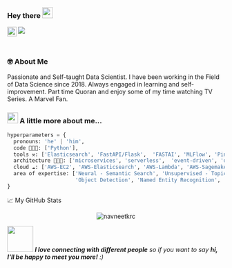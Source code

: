 ### Hey there <img src="https://media.giphy.com/media/hvRJCLFzcasrR4ia7z/giphy.gif" width="25px">


<a href="https://www.linkedin.com/in/navneetkrc/">
  <img align="left" alt="Navneet's LinkedIN" width="22px" src="https://raw.githubusercontent.com/peterthehan/peterthehan/master/assets/linkedin.svg" />
</a>

![](https://visitor-badge.glitch.me/badge?page_id=navneetkrc.navneetkrc)

<br />


### 🤓 About Me
  <p>
  Passionate and Self-taught Data Scientist.
  I have been working in the Field of Data Science since 2018. Always engaged in learning and self-improvement.
  Part time Quoran and enjoy some of my time watching TV Series. A Marvel Fan.
  <p/>
  
### <img src="https://media.giphy.com/media/VgCDAzcKvsR6OM0uWg/giphy.gif" width="25"> A little more about me...  

```python
hyperparameters = {
  pronouns: 'he' | 'him',
  code 👨🏼‍💻: ['Python'],
  tools ⚒: ['Elasticsearch', 'FastAPI/Flask',  'FASTAI', 'MLFlow', 'Pinecone', 'Milvus' ],
  architecture 👨🏻‍🏫: ['microservices', 'serverless',  'event-driven', 'design system pattern'],
  cloud ☁️: ['AWS-EC2', 'AWS-Elasticsearch', 'AWS-Lambda', 'AWS-Sagemaker','Azure'],
  area of expertise: ['Neural - Semantic Search', 'Unsupervised - Topic Modelling, Clustering, KNN', 'Document - Computer Vision',
                      'Object Detection', 'Named Entity Recognition', 'Question-Answering Systems', 'Text Generation and Summarisation']
}
```

📈 My GitHub Stats

<p align="center"> <img src="https://github-readme-stats.vercel.app/api?username=navneetkrc&show_icons=true&theme=gotham" alt="navneetkrc" />


<img src="https://media.giphy.com/media/LnQjpWaON8nhr21vNW/giphy.gif" width="60"> <em><b>I love connecting with different people</b> so if you want to say <b>hi, I'll be happy to meet you more!</b> :)</em>
